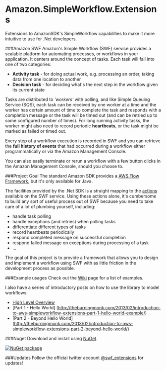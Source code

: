 Amazon.SimpleWorkflow.Extensions
==================================

Extensions to AmazonSDK's SimpleWorkflow capabilities to make it more intuitive to use for .Net developers.

###Amazon SWF
Amazon's Simple Workflow (SWF) service provides a scalable platform for automating processes, or workflows in your application.
It centers around the concept of tasks. Each task will fall into one of two categories:
* __Activity task__ - for doing actual work, e.g. processing an order, taking data from one location to another
* __Decision task__ - for deciding what's the next step in the workflow given its current state

Tasks are distributed to _'workers'_ with polling, and like Simple Queuing Service (SQS), each task can be received by one worker at a time and the worker has certain amount of time to complete the task and responds with a completion message or the task will be timed out (and can be retried up to some configured number of times). For long running activity tasks, the worker might also need to record periodic __heartbeats__, or the task might be marked as failed or timed out.

Every step of a workflow execution is recorded in SWF and you can retrieve the __full history of events__ that had occurred during a workflow either programmatically or via the Amazon Management Console.

You can also easily terminate or rerun a workflow with a few button clicks in the Amazon Management Console, should you choose to.

###Project Goal
The standard Amazon SDK provides a [AWS Flow Framework](http://docs.aws.amazon.com/amazonswf/latest/awsflowguide/welcome.html), but it's only available for Java.

The facilities provided by the .Net SDK is a straight mapping to the [actions](http://docs.aws.amazon.com/amazonswf/latest/apireference/Welcome.html) available on the SWF service. Using these actions alone, it's cumbersome to build any sort of useful process out of SWF because you need to take care of a lot of plumbing yourself, including:
* handle task polling
* handle exceptions (and retries) when polling tasks
* differentiate different types of tasks
* record heartbeats periodically
* respond completed message on successful completion
* respond failed message on exceptions during processing of a task
* ...

The goal of this project is to provide a framework that allows you to design and implement a workflow using SWF with as little friction in the development process as possible.

###Example usages
Check out the [Wiki](https://github.com/theburningmonk/Amazon.SimpleWorkflow.Extensions/wiki) page for a list of examples.

I also have a series of introductory posts on how to use the library to model workflows:
- [High Level Overview](http://theburningmonk.com/2013/02/making-amazon-simpleworkflow-simpler-to-work-with/)
- [Part 1 - Hello World] (http://theburningmonk.com/2013/02/introduction-to-aws-simpleworkflow-extensions-part-1-hello-world-example/)
- [Part 2 - Beyond Hello World] (http://theburningmonk.com/2013/02/introduction-to-aws-simpleworkflow-extensions-part-2-beyond-hello-world/)

###Nuget
Download and install using [NuGet](https://nuget.org/packages/Amazon.SimpleWorkflow.Extensions).

<a href="https://nuget.org/packages/Amazon.SimpleWorkflow.Extensions"><img src="http://theburningmonk.com/images/swf-extension-nuget-install.png" alt="NuGet package"/></a>

###Updates
Follow the official twitter account [@swf_extensions](https://twitter.com/swf_extensions) for updates!
